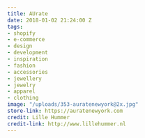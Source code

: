 ```yaml
---
title: AUrate
date: 2018-01-02 21:24:00 Z
tags:
- shopify
- e-commerce
- design
- development
- inspiration
- fashion
- accessories
- jewellery
- jewelry
- apparel
- clothing
image: "/uploads/353-auratenewyork@2x.jpg"
store-link: https://auratenewyork.com
credit: Lille Hummer
credit-link: http://www.lillehummer.nl
---
```


